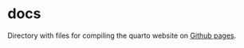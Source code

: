 # docs

Directory with files for compiling the quarto website on [Github pages](https://global-health-engineering.github.io/glass-crusher-design/).